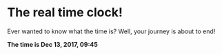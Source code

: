 # The real time clock!

Ever wanted to know what the time is? Well, your journey is about to end!

**The time is Dec 13, 2017, 09:45**